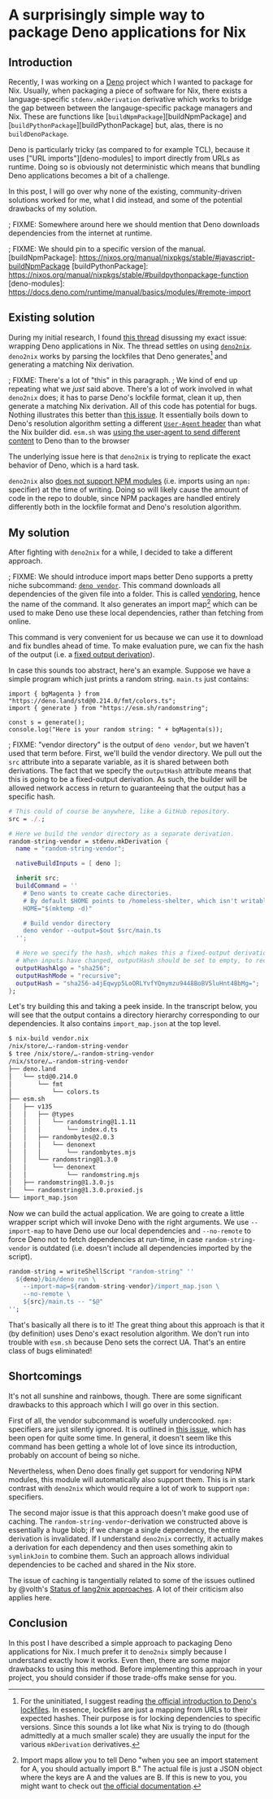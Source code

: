 # A surprisingly simple way to package Deno applications for Nix

## Introduction

Recently, I was working on a [Deno] project which I wanted to package for Nix.
Usually, when packaging a piece of software for Nix,
there exists a language-specific `stdenv.mkDerivation` derivative
which works to bridge the gap between between the langauge-specific package managers and Nix.
These are functions like [`buildNpmPackage`][buildNpmPackage] and [`buildPythonPackage`][buildPythonPackage]
but, alas, there is no `buildDenoPackage`.

Deno is particularly tricky
(as compared to for example TCL),
because it uses ["URL imports"][deno-modules]
to import directly from URLs as runtime.
Doing so is obviously not deterministic
which means that bundling Deno applications becomes a bit of a challenge.

In this post, I will go over
why none of the existing, community-driven solutions worked for me,
what I did instead,
and some of the potential drawbacks of my solution.

; FIXME: Somewhere around here we should mention that Deno downloads dependencies from the internet at runtime.

[Deno]: https://deno.land/
; FIXME: We should pin to a specific version of the manual.
[buildNpmPackage]: https://nixos.org/manual/nixpkgs/stable/#javascript-buildNpmPackage
[buildPythonPackage]: https://nixos.org/manual/nixpkgs/stable/#buildpythonpackage-function
[deno-modules]: https://docs.deno.com/runtime/manual/basics/modules/#remote-import

## Existing solution

During my initial research, I found [this thread][discourse-thread] disussing my exact issue:
wrapping Deno applications in Nix.
The thread settles on using [`deno2nix`][deno2nix].
`deno2nix` works by parsing the lockfiles that Deno generates[^lockfiles] and generating a matching Nix derivation.

; FIXME: There's a lot of "this" in this paragraph.
; We kind of end up repeating what we *just* said above.
There's a lot of work involved in what `deno2nix` does;
it has to parse Deno's lockfile format,
clean it up,
then generate a matching Nix derivation.
All of this code has potential for bugs.
Nothing illustrates this better than [this issue][esm.sh-issue].
It essentially boils down to Deno's resolution algorithm setting a different [`User-Agent` header][ua] than what the Nix builder did.
`esm.sh` was [using the user-agent to send different content][esm.sh-ua] to Deno than to the browser

The underlying issue here is that `deno2nix` is trying to replicate the exact behavior of Deno, which is a hard task.

`deno2nix` also [does not support NPM modules][npm-support] (i.e. imports using an `npm:` specifier) at the time of writing.
Doing so will likely cause the amount of code in the repo to double, since NPM
packages are handled entirely differently both in the lockfile format and Deno's resolution algorithm.

[^lockfiles]: For the uninitiated, I suggest reading [the official introduction to Deno's lockfiles][deno-lockfiles].
In essence, lockfiles are just a mapping from URLs to their expected hashes.
Their purpose is for locking dependencies to specific versions.
Since this sounds a lot like what Nix is trying to do
(though admittedly at a much smaller scale)
they are usually the input for the various `mkDerivation` derivatives.

[discourse-thread]: https://discourse.nixos.org/t/packaging-deno-applications/15441
[deno2nix]: https://github.com/SnO2WMaN/deno2nix/
[deno-lockfiles]: https://docs.deno.com/runtime/manual/basics/modules/integrity_checking
[esm.sh-issue]: https://github.com/SnO2WMaN/deno2nix/issues/30
[ua]: https://developer.mozilla.org/en-US/docs/Web/HTTP/Headers/User-Agent
[esm.sh-ua]: https://esm.sh/#esbuild-options
[npm-support]: https://github.com/SnO2WMaN/deno2nix/issues/18

## My solution

After fighting with `deno2nix` for a while,
I decided to take a different approach.

; FIXME: We should introduce import maps better
Deno supports a pretty niche subcommand: [`deno vendor`][deno-vendor].
This command downloads all dependencies of the given file into a folder.
This is called [vendoring][so-vendoring],
hence the name of the command.
It also generates an import map[^import-maps]
which can be used to make Deno use these local dependencies,
rather than fetching from online.

This command is very convenient for us
because we can use it to download and fix bundles ahead of time.
To make evaluation pure, we can fix the hash of the output
(i.e. a [fixed output derivation][fixed-output-derivation]).

In case this sounds too abstract,
here's an example.
Suppose we have a simple program which just prints a random string.
`main.ts` just contains:

```typscript
import { bgMagenta } from "https://deno.land/std@0.214.0/fmt/colors.ts";
import { generate } from "https://esm.sh/randomstring";

const s = generate();
console.log("Here is your random string: " + bgMagenta(s));
```

; FIXME: "vendor directory" is the output of `deno vendor`, but we haven't used that term before.
First, we'll build the vendor directory.
We pull out the `src` attribute into a separate variable,
as it is shared between both derivations.
The fact that we specify the `outputHash` attribute means that this is going to be a fixed-output derivation.
As such, the builder will be allowed network access in return to guaranteeing that the output has a specific hash.

```nix
# This could of course be anywhere, like a GitHub repository.
src = ./.;

# Here we build the vendor directory as a separate derivation.
random-string-vendor = stdenv.mkDerivation {
  name = "random-string-vendor";

  nativeBuildInputs = [ deno ];

  inherit src;
  buildCommand = ''
    # Deno wants to create cache directories.
    # By default $HOME points to /homeless-shelter, which isn't writable.
    HOME="$(mktemp -d)"

    # Build vendor directory
    deno vendor --output=$out $src/main.ts
  '';

  # Here we specify the hash, which makes this a fixed-output derivation.
  # When inputs have changed, outputHash should be set to empty, to recalculate the new hash.
  outputHashAlgo = "sha256";
  outputHashMode = "recursive";
  outputHash = "sha256-a4jEqwyp5LoORLYvfYQmymzu9448BoBV5luHnt4BbMg=";
};
```

Let's try building this and taking a peek inside.
In the transcript below, you will see
that the output contains a directory hierarchy corresponding to our dependencies.
It also contains `import_map.json` at the top level.

```sh
$ nix-build vendor.nix
/nix/store/…-random-string-vendor
$ tree /nix/store/…-random-string-vendor
/nix/store/…-random-string-vendor
├── deno.land
│   └── std@0.214.0
│       └── fmt
│           └── colors.ts
├── esm.sh
│   ├── v135
│   │   ├── @types
│   │   │   └── randomstring@1.1.11
│   │   │       └── index.d.ts
│   │   ├── randombytes@2.0.3
│   │   │   └── denonext
│   │   │       └── randombytes.mjs
│   │   └── randomstring@1.3.0
│   │       └── denonext
│   │           └── randomstring.mjs
│   ├── randomstring@1.3.0.js
│   └── randomstring@1.3.0.proxied.js
└── import_map.json
```

Now we can build the actual application.
We are going to create a little wrapper script
which will invoke Deno with the right arguments.
We use `--import-map` to have Deno use our local dependencies
and `--no-remote` to force Deno not to fetch dependencies at run-time,
in case `random-string-vendor` is outdated
(i.e. doesn't include all dependencies imported by the script).

```nix
random-string = writeShellScript "random-string" ''
  ${deno}/bin/deno run \
    --import-map=${random-string-vendor}/import_map.json \
    --no-remote \
    ${src}/main.ts -- "$@"
'';
```

That's basically all there is to it!
The great thing about this approach is
that it (by definition) uses Deno's exact resolution algorithm.
We don't run into trouble with `esm.sh` because Deno sets the correct UA.
That's an entire class of bugs eliminated!

[^import-maps]: Import maps allow you to tell Deno
"when you see an import statement for A, you should actually import B."
The actual file is just a JSON object where the keys are A and the values are B.
If this is new to you, you might want to check out [the official documentation][import-maps].

[deno-vendor]: https://docs.deno.com/runtime/manual/tools/vendor
[import-maps]: https://docs.deno.com/runtime/manual/basics/import_maps
[so-vendoring]: https://stackoverflow.com/q/26217488
[fixed-output-derivation]: https://nixos.org/manual/nix/stable/language/advanced-attributes.html?highlight=outputHash

## Shortcomings

It's not all sunshine and rainbows, though.
There are some significant drawbacks to this approach
which I will go over in this section.

First of all,
the vendor subcommand is woefully undercooked.
`npm:` specifiers are just silently ignored.
It is outlined in [this issue][npm-vendor-issue],
which has been open for quite some time.
In general, it doesn't seem like this command has been getting a whole lot of love since its introduction,
probably on account of being so niche.

Nevertheless,
when Deno does finally get support for vendoring NPM modules,
this module will automatically also support them.
This is in stark contrast with `deno2nix`
which would require a lot of work to support `npm:` specifiers.

The second major issue is that this approach doesn't make good use of caching.
The `random-string-vendor`-derivation we constructed above is essentially a huge blob;
if we change a single dependency,
the entire derivation is invalidated.
If I understand `deno2nix` correctly,
it actually makes a derivation for each dependency
and then uses something akin to `symlinkJoin` to combine them.
Such an approach allows individual dependencies to be cached and shared in the Nix store.

The issue of caching is tangentially related to some of the issues outlined by @volth's [Status of lang2nix approaches][lang2nix].
A lot of their criticism also applies here.

[npm-vendor-issue]: https://github.com/denoland/deno/issues/19740
[lang2nix]: https://discourse.nixos.org/t/status-of-lang2nix-approaches/14477

## Conclusion

In this post I have described a simple approach to packaging Deno applications for Nix.
I much prefer it to `deno2nix` simply because I understand exactly how it works.
Even then, there are some major drawbacks to using this method.
Before implementing this approach in your project,
you should consider if those trade-offs make sense for you.
